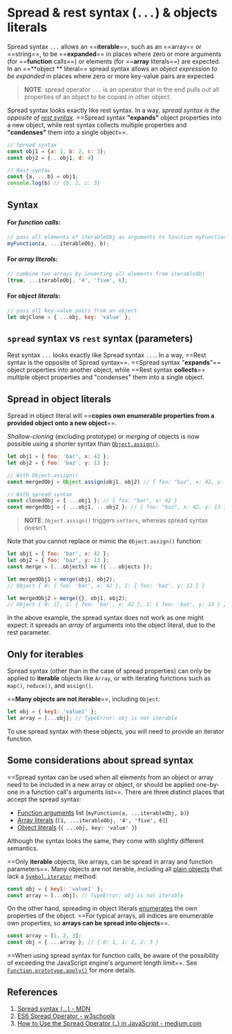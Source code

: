 # Spread & rest syntax (`...`) & objects literals

Spread syntax `...` allows an ==**iterable**==, such as an ==array== or ==string==, to be ==**expanded**== in places where zero or more arguments (for ==**function** calls==) or elements (for ==**array** literals==) are expected. In an ==**object ** literal== spread syntax allows an _object expression to be expanded_ in places where zero or more key-value pairs are expected.

>  **NOTE**: spread operator `...` is an operator that in the end pulls out all properties of an object to be copied in other object.

Spread syntax looks exactly like rest syntax. In a way, _spread syntax is the opposite of [rest syntax](https://developer.mozilla.org/en-US/docs/Web/JavaScript/Reference/Functions/rest_parameters)_. ==Spread syntax **"expands"** object properties into a new object, while rest syntax collects multiple properties and **"condenses"** them into a single object==.

```js
// Spread syntax
const obj1 = {a: 1, b: 2, c: 3};
const obj2 = {...obj1, d: 4}

// Rest syntax
const {a, ...b} = obj1;
console.log(b) // {b: 2, c: 3}
```

## Syntax

#### For _function calls_:

```js
// pass all elements of iterableObj as arguments to function myFunction
myFunction(a, ...iterableObj, b);
```

#### For _array literals_:

```js
// combine two arrays by inserting all elements from iterableObj
[true, ...iterableObj, '4', 'five', 6];
```

#### For _object literals_:

```js
// pass all key-value pairs from an object
let objClone = { ...obj, key: 'value' };
```

## `spread` syntax vs `rest` syntax (parameters)

Rest syntax `...` looks exactly like Spread syntax `...`. In a way, ==Rest syntax is the opposite of Spread syntax==. ==Spread syntax "**expands**"== object properties into another object, while ==Rest syntax **collects**== multiple object properties and "condenses" them into a single object.

## Spread in object literals

Spread in object literal will ==**copies own enumerable properties from a provided object onto a new object**==.

_Shallow-cloning_ (excluding prototype) or _merging_ of objects is now possible using a shorter syntax than [`Object.assign()`](https://developer.mozilla.org/en-US/docs/Web/JavaScript/Reference/Global_Objects/Object/assign).

```js
let obj1 = { foo: 'bar', x: 42 };
let obj2 = { foo: 'baz', y: 13 };

// With Object.assign()
const mergedObj = Object.assign(obj1, obj2) // { foo: "baz", x: 42, y: 13 }

// With spread syntax
const clonedObj = { ...obj1 }; // { foo: "bar", x: 42 }
const mergedObj = { ...obj1, ...obj2 }; // { foo: "baz", x: 42, y: 13 }
```

> **NOTE**: `Object.assign()` triggers `setters`, whereas spread syntax doesn't.

Note that you cannot replace or mimic the `Object.assign()` function:

```js
let obj1 = { foo: 'bar', x: 42 };
let obj2 = { foo: 'baz', y: 13 };
const merge = (...objects) => ({ ...objects });

let mergedObj1 = merge(obj1, obj2);
// Object { 0: { foo: 'bar', x: 42 }, 1: { foo: 'baz', y: 13 } }

let mergedObj2 = merge({}, obj1, obj2);
// Object { 0: {}, 1: { foo: 'bar', x: 42 }, 2: { foo: 'baz', y: 13 } }
```

In the above example, the spread syntax does not work as one might expect: it spreads an _array_ of arguments into the object literal, due to the rest parameter.

## Only for iterables

Spread syntax (other than in the case of spread properties) can only be applied to **iterable** objects like `Array`, or with iterating functions such as `map()`, `reduce()`, and `assign()`.

==**Many objects are not iterable**==, including `Object`:

```js
let obj = { key1: 'value1' };
let array = [...obj]; // TypeError: obj is not iterable
```

To use spread syntax with these objects, you will need to provide an iterator function.

## Some considerations about spread syntax

==Spread syntax can be used when all elements from an object or array need to be included in a new array or object, or should be applied one-by-one in a function call's arguments list==. There are three distinct places that accept the spread syntax:

- [Function arguments](https://developer.mozilla.org/en-US/docs/Web/JavaScript/Reference/Operators/Spread_syntax#spread_in_function_calls) list (`myFunction(a, ...iterableObj, b)`)
- [Array literals](https://developer.mozilla.org/en-US/docs/Web/JavaScript/Reference/Operators/Spread_syntax#spread_in_array_literals) (`[1, ...iterableObj, '4', 'five', 6]`)
- [Object literals](https://developer.mozilla.org/en-US/docs/Web/JavaScript/Reference/Operators/Spread_syntax#spread_in_object_literals) (`{ ...obj, key: 'value' }`)

Although the syntax looks the same, they come with slightly different semantics.

==Only **iterable** objects, like arrays, can be spread in array and function parameters==. Many objects are not iterable, including all [plain objects](https://developer.mozilla.org/en-US/docs/Web/JavaScript/Reference/Global_Objects/Object) that lack a [`Symbol.iterator`](https://developer.mozilla.org/en-US/docs/Web/JavaScript/Reference/Global_Objects/Symbol/iterator) method:

```js
const obj = { key1: 'value1' };
const array = [...obj]; // TypeError: obj is not iterable
```

On the other hand, spreading in object literals [enumerates](https://developer.mozilla.org/en-US/docs/Web/JavaScript/Enumerability_and_ownership_of_properties#traversing_object_properties) the own properties of the object. ==For typical arrays, all indices are enumerable own properties, so **arrays can be spread into objects**==.

```js
const array = [1, 2, 3];
const obj = { ...array }; // { 0: 1, 1: 2, 2: 3 }
```

==When using spread syntax for function calls, be aware of the possibility of exceeding the JavaScript engine's argument length limit==. See [`Function.prototype.apply()`](https://developer.mozilla.org/en-US/docs/Web/JavaScript/Reference/Global_Objects/Function/apply) for more details.

## References

1. [Spread syntax (...) - MDN](https://developer.mozilla.org/en-US/docs/Web/JavaScript/Reference/Operators/Spread_syntax)
1. [ES6 Spread Operator - w3schools](https://www.w3schools.com/react/react_es6_spread.asp)
1. [How to Use the Spread Operator (`…`) in JavaScript - medium.com](https://medium.com/coding-at-dawn/how-to-use-the-spread-operator-in-javascript-b9e4a8b06fab)
